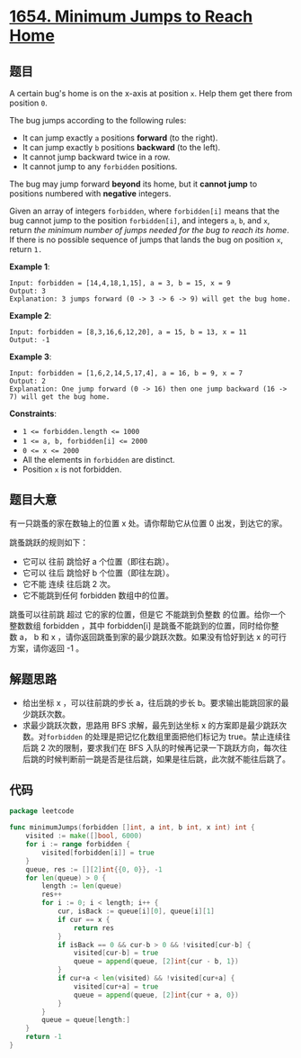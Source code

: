 # [1654. Minimum Jumps to Reach Home](https://leetcode.com/problems/minimum-jumps-to-reach-home/)


## 题目

A certain bug's home is on the x-axis at position `x`. Help them get there from position `0`.

The bug jumps according to the following rules:

- It can jump exactly `a` positions **forward** (to the right).
- It can jump exactly `b` positions **backward** (to the left).
- It cannot jump backward twice in a row.
- It cannot jump to any `forbidden` positions.

The bug may jump forward **beyond** its home, but it **cannot jump** to positions numbered with **negative** integers.

Given an array of integers `forbidden`, where `forbidden[i]` means that the bug cannot jump to the position `forbidden[i]`, and integers `a`, `b`, and `x`, return *the minimum number of jumps needed for the bug to reach its home*. If there is no possible sequence of jumps that lands the bug on position `x`, return `1.`

**Example 1**:

```
Input: forbidden = [14,4,18,1,15], a = 3, b = 15, x = 9
Output: 3
Explanation: 3 jumps forward (0 -> 3 -> 6 -> 9) will get the bug home.
```

**Example 2**:

```
Input: forbidden = [8,3,16,6,12,20], a = 15, b = 13, x = 11
Output: -1
```

**Example 3**:

```
Input: forbidden = [1,6,2,14,5,17,4], a = 16, b = 9, x = 7
Output: 2
Explanation: One jump forward (0 -> 16) then one jump backward (16 -> 7) will get the bug home.

```

**Constraints**:

- `1 <= forbidden.length <= 1000`
- `1 <= a, b, forbidden[i] <= 2000`
- `0 <= x <= 2000`
- All the elements in `forbidden` are distinct.
- Position `x` is not forbidden.

## 题目大意

有一只跳蚤的家在数轴上的位置 x 处。请你帮助它从位置 0 出发，到达它的家。

跳蚤跳跃的规则如下：

- 它可以 往前 跳恰好 a 个位置（即往右跳）。
- 它可以 往后 跳恰好 b 个位置（即往左跳）。
- 它不能 连续 往后跳 2 次。
- 它不能跳到任何 forbidden 数组中的位置。

跳蚤可以往前跳 超过 它的家的位置，但是它 不能跳到负整数 的位置。给你一个整数数组 forbidden ，其中 forbidden[i] 是跳蚤不能跳到的位置，同时给你整数 a， b 和 x ，请你返回跳蚤到家的最少跳跃次数。如果没有恰好到达 x 的可行方案，请你返回 -1 。

## 解题思路

- 给出坐标 x ，可以往前跳的步长 a，往后跳的步长 b。要求输出能跳回家的最少跳跃次数。
- 求最少跳跃次数，思路用 BFS 求解，最先到达坐标 x 的方案即是最少跳跃次数。对`forbidden` 的处理是把记忆化数组里面把他们标记为 true。禁止连续往后跳 2 次的限制，要求我们在 BFS 入队的时候再记录一下跳跃方向，每次往后跳的时候判断前一跳是否是往后跳，如果是往后跳，此次就不能往后跳了。

## 代码

```go
package leetcode

func minimumJumps(forbidden []int, a int, b int, x int) int {
	visited := make([]bool, 6000)
	for i := range forbidden {
		visited[forbidden[i]] = true
	}
	queue, res := [][2]int{{0, 0}}, -1
	for len(queue) > 0 {
		length := len(queue)
		res++
		for i := 0; i < length; i++ {
			cur, isBack := queue[i][0], queue[i][1]
			if cur == x {
				return res
			}
			if isBack == 0 && cur-b > 0 && !visited[cur-b] {
				visited[cur-b] = true
				queue = append(queue, [2]int{cur - b, 1})
			}
			if cur+a < len(visited) && !visited[cur+a] {
				visited[cur+a] = true
				queue = append(queue, [2]int{cur + a, 0})
			}
		}
		queue = queue[length:]
	}
	return -1
}
```